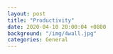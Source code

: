 ```yaml
---
layout: post
title: "Productivity"
date: 2020-04-10 20:00:04 +0800
background: "/img/4wall.jpg"
categories: General
---
```



